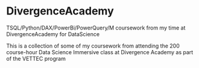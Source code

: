 # DivergenceAcademy
TSQL/Python/DAX/PowerBi/PowerQuery/M coursework from my time at DivergenceAcademy for DataScience


This is a collection of some of my coursework from attending the 200 course-hour Data Science Immersive class at Divergence Academy as part of the VETTEC program 
